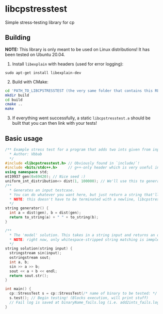 # libcpstresstest
Simple stress-testing library for cp

## Building
**NOTE:** This library is only meant to be used on Linux distributions! It has been tested on Ubuntu 20.04.

1. Install `libexplain` with headers (used for error logging):
```
sudo apt-get install libexplain-dev
```

2. Build with CMake:
```sh
cd 'PATH_TO_LIBCPSTRESSTEST (the very same folder that contains this README!)'
mkdir build
cd build
cmake ..
make
```

3. If everything went successfully, a static `libcpstresstest.a` should be built that you can then link with your tests!

## Basic usage
```cpp
/** Example stress test for a program that adds two ints given from input
  * Author: Vbbab
  */
#include <libcpstresstest.h> // Obviously found in `include/`!
#include <bits/stdc++.h>     // g++-only header which is very useful in cp
using namespace std;
mt19937 gen(0x69420); // Nice seed :)
uniform_int_distribution<> dist(1, 100000); // We'll use this to generate testcases
/**
  * Generates an input testcase.
  * You can do whatever you want here, but just return a string that'll be passed into the program.
  * NOTE: this doesn't have to be terminated with a newline, libcpstresstest will automatically add a newline at the end. But you can do it if you want.
  */
string generator() {
  int a = dist(gen), b = dist(gen);
  return to_string(a) + " " + to_string(b);
}

/**
  * The 'model' solution. This takes in a string input and returns an output which will be used to judge the program's output.
  * NOTE: right now, only whitespace-stripped string matching is immplemented. Token comparisons and custom verifier functions will be implemented later.
  */
string solution(string input) {
  stringstream sin(input);
  ostringstream sout;
  int a, b;
  sin >> a >> b;
  sout << a + b << endl;
  return sout.str();
}

int main() {
  cp::StressTest s = cp::StressTest(/* name of binary to be tested: */ "add2ints", /* solution: */ solution, /* generator: */ generator, /* number of tests to run (long long): */ 100000, /* [OPTIONAL] break on fail? (default false): */ false);
  s.test(); // Begin testing! (Blocks execution, will print stuff)
  // Fail log is saved at binaryName_fails.log (i.e. add2ints_fails.log)
}
```
